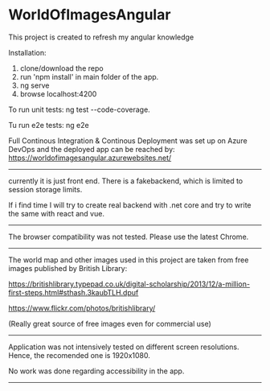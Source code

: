 
# WorldOfImagesAngular

This project is created to refresh my angular knowledge


Installation:
1. clone/download the repo
2. run 'npm install' in main folder of the app.
3. ng serve
4. browse localhost:4200

To run unit tests: ng test --code-coverage.

Tu run e2e tests: ng e2e

Full Continous Integration & Continous Deployment was set up on Azure DevOps and the deployed app can be reached by:
https://worldofimagesangular.azurewebsites.net/

----------------------------------------
currently it is just front end. There is a fakebackend, which is limited to session storage limits.

If i find time I will try to create real backend with .net core and try to write the same with react and vue.

----------------------------------------

The browser compatibility was not tested. Please use the latest Chrome.

----------------------------------------

The world map and other images used in this project are taken from free images published by British Library:

https://britishlibrary.typepad.co.uk/digital-scholarship/2013/12/a-million-first-steps.html#sthash.3kaubTLH.dpuf

https://www.flickr.com/photos/britishlibrary/

(Really great source of free images even for commercial use)

----------------------------------------

Application was not intensively tested on different screen resolutions. Hence, the recomended one is 1920x1080.

No work was done regarding accessibility in the app.

----------------------------------------
